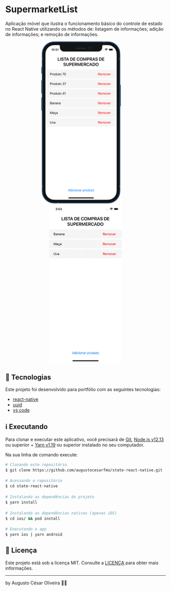 # SupermarketList

Aplicação móvel que ilustra o funcionamento básico do controle de estado no React Native utilizando os métodos de: listagem de informações; adição de informações; e remoção de informações.

<p align="center">
    <img alt="SupermarketList screenshot" title="SupermarketList screenshot" src="https://github.com/augustocesarfmo/state-react-native/blob/master/media/print_screen_01.png?raw=true" width="250px" />&emsp;&emsp;<img alt="SupermarketList gif" title="SupermarketList gif" src="https://github.com/augustocesarfmo/state-react-native/blob/master/media/screen_recording_01.gif?raw=true" width="230px" />
</p>

## 🚀 Tecnologias

Este projeto foi desenvolvido para portfólio com as seguintes tecnologias:

- [react-native](https://reactnative.dev/)
- [uuid](https://www.npmjs.com/package/uuid)
- [vs code][vc]

## ℹ️ Executando

Para clonar e executar este aplicativo, você precisará de [Git](https://git-scm.com), [Node.js v12.13][nodejs] ou superior + [Yarn v1.19][yarn] ou superior instalado no seu computador.

Na sua linha de comando execute:

```bash
# Clonando este repositório
$ git clone https://github.com/augustocesarfmo/state-react-native.git

# Acessando o repositório
$ cd state-react-native

# Instalando as dependências do projeto
$ yarn install

# Instalando as dependências nativas (apenas iOS)
$ cd ios/ && pod install

# Executando o app
$ yarn ios | yarn android
```

## 📝 Licença

Este projeto está sob a licença MIT. Consulte a [LICENÇA](https://github.com/augustocesarfmo/state-react-native/blob/master/LICENSE.md) para obter mais informações.

---

by Augusto César Oliveira 👐🏼

[nodejs]: https://nodejs.org/
[yarn]: https://yarnpkg.com/
[vc]: https://code.visualstudio.com/
